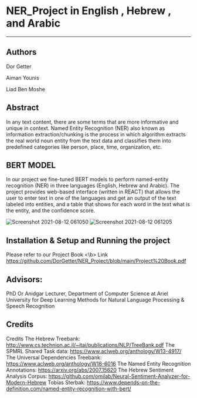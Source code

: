 # NER_Project in English , Hebrew , and Arabic
-----------------

</b>

## Authors

Dor Getter </b>

Aiman Younis </b>

Liad Ben Moshe

</b>


## Abstract

In any text content, there are some terms that are more informative and unique in context. Named Entity Recognition (NER) also known as information extraction/chunking is the process in which algorithm extracts the real world noun entity from the text data and classifies them into predefined categories like person, place, time, organization, etc.

## BERT MODEL

In our project we fine-tuned BERT models to perform named-entity 
recognition (NER) in three languages (English, Hebrew and Arabic).
The project provides web-based interface (written in REACT) that allows 
the user to enter text in one of the languages and get an output of the text
labeled into entities, and a table that shows for each word in the text what is 
the entity, and the confidence score.</b>

![Screenshot 2021-08-12 061050](https://user-images.githubusercontent.com/57187365/129132842-2123842c-3d73-4ce7-a0e4-4339d19ff6e0.jpg)
![Screenshot 2021-08-12 061205](https://user-images.githubusercontent.com/57187365/129132884-7d8522a4-bdb2-4b81-8e3f-8ecf19ae20f0.jpg)





</b>


## Installation & Setup and Running the project
Please refer to our Project Book <\b> 
Link https://github.com/DorGetter/NER_Project/blob/main/Project%20Book.pdf



</b> 


## Advisors:

</b>

PhD Or Anidgar Lecturer, Department of Computer Science at Ariel University for Deep Learning Methods for Natural Language Processing & Speech Recognition


</b>


## Credits

</b>


Credits
The Hebrew Treebank: http://www.cs.technion.ac.il/~itai/publications/NLP/TreeBank.pdf
The SPMRL Shared Task data: https://www.aclweb.org/anthology/W13-4917/
The Universal Dependencies Treebank: https://www.aclweb.org/anthology/W18-6016
The Named Entity Recognition Annotations: https://arxiv.org/abs/2007.15620
The Hebrew Sentiment Analysis Corpus: https://github.com/omilab/Neural-Sentiment-Analyzer-for-Modern-Hebrew
Tobias Sterbak: https://www.depends-on-the-definition.com/named-entity-recognition-with-bert/


